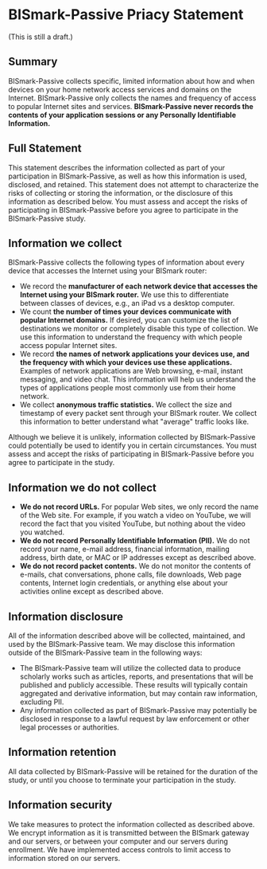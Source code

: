 BISmark-Passive Priacy Statement
================================

(This is still a draft.)

Summary
-------

BISmark-Passive collects specific, limited information about how and when
devices on your home network access services and domains on the Internet.
BISmark-Passive only collects the names and frequency of access to popular
Internet sites and services. **BISmark-Passive never records the contents of
your application sessions or any Personally Identifiable Information.**

Full Statement
--------------

This statement describes the information collected as part of your participation
in BISmark-Passive, as well as how this information is used, disclosed, and
retained. This statement does not attempt to characterize the risks of
collecting or storing the information, or the disclosure of this information as
described below. You must assess and accept the risks of participating in
BISmark-Passive before you agree to participate in the BISmark-Passive study.

Information we collect
----------------------

BISmark-Passive collects the following types of information about every device
that accesses the Internet using your BISmark router:

- We record the **manufacturer of each network device that accesses the Internet
  using your BISmark router.** We use this to differentiate between classes of
  devices, e.g., an iPad vs a desktop computer.
- We count **the number of times your devices communicate with popular Internet
  domains.** If desired, you can customize the list of destinations we monitor
  or completely disable this type of collection. We use this information to
  understand the frequency with which people access popular Internet sites.
- We record **the names of network applications your devices use, and the
  frequency with which your devices use these applications.** Examples of
  network applications are Web browsing, e-mail, instant messaging, and video
  chat. This information will help us understand the types of applications
  people most commonly use from their home network.
- We collect **anonymous traffic statistics.** We collect the size and timestamp
  of every packet sent through your BISmark router. We collect this information
  to better understand what "average" traffic looks like.

Although we believe it is unlikely, information collected by BISmark-Passive
could potentially be used to identify you in certain circumstances. You must
assess and accept the risks of participating in BISmark-Passive before you agree
to participate in the study.

Information we do not collect
-----------------------------

- **We do not record URLs.** For popular Web sites, we only record the name of
  the Web site. For example, if you watch a video on YouTube, we will record the
  fact that you visited YouTube, but nothing about the video you watched.
- **We do not record Personally Identifiable Information (PII).** We do not
  record your name, e-mail address, financial information, mailing address,
  birth date, or MAC or IP addresses except as described above.
- **We do not record packet contents.** We do not monitor the contents of
  e-mails, chat conversations, phone calls, file downloads, Web page contents,
  Internet login credentials, or anything else about your activities online
  except as described above.

Information disclosure
----------------------

All of the information described above will be collected, maintained, and used
by the BISmark-Passive team. We may disclose this information outside of the
BISmark-Passive team in the following ways:
- The BISmark-Passive team will utilize the collected data to produce scholarly
  works such as articles, reports, and presentations that will be published and
  publicly accessible. These results will typically contain aggregated and
  derivative information, but may contain raw information, excluding PII.
- Any information collected as part of BISmark-Passive may potentially be
  disclosed in response to a lawful request by law enforcement or other legal
  processes or authorities.

Information retention
---------------------

All data collected by BISmark-Passive will be retained for the duration of the
study, or until you choose to terminate your participation in the study.

Information security
--------------------

We take measures to protect the information collected as described above. We
encrypt information as it is transmitted between the BISmark gateway and our
servers, or between your computer and our servers during enrollment. We have
implemented access controls to limit access to information stored on our
servers.
